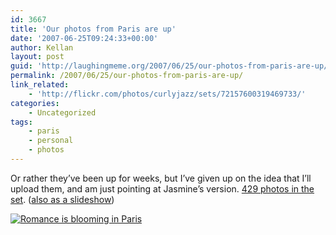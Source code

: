 ```yaml
---
id: 3667
title: 'Our photos from Paris are up'
date: '2007-06-25T09:24:33+00:00'
author: Kellan
layout: post
guid: 'http://laughingmeme.org/2007/06/25/our-photos-from-paris-are-up/'
permalink: /2007/06/25/our-photos-from-paris-are-up/
link_related:
    - 'http://flickr.com/photos/curlyjazz/sets/72157600319469733/'
categories:
    - Uncategorized
tags:
    - paris
    - personal
    - photos
---
```


Or rather they’ve been up for weeks, but I’ve given up on the idea that I’ll upload them, and am just pointing at Jasmine’s version. [429 photos in the set](http://flickr.com/photos/curlyjazz/sets/72157600319469733/). ([also as a slideshow](http://flickr.com/photos/curlyjazz/sets/72157600319469733/show/))

[![Romance is blooming in Paris](http://farm1.static.flickr.com/208/505342615_d5a3e9414b.jpg)](http://www.flickr.com/photos/curlyjazz/505342615/ "Photo Sharing")